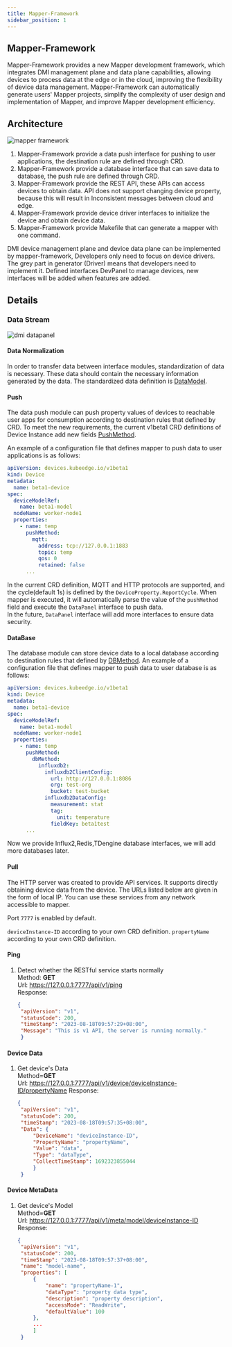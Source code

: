 ```yaml
---
title: Mapper-Framework
sidebar_position: 1
---
```

## Mapper-Framework
Mapper-Framework provides a new Mapper development framework, which integrates DMI management plane and data plane capabilities, allowing
devices to process data at the edge or in the cloud, 
improving the flexibility of device data management. Mapper-Framework can automatically generate users' Mapper projects, 
simplify the complexity of user design and implementation of Mapper, and improve Mapper development efficiency.

## Architecture
![mapper framework](/img/device/mapper-framework.png)

1. Mapper-Framework provide a data push interface for pushing to user applications, the destination rule are defined through CRD.
2. Mapper-Framework provide a database interface that can save data to database, the push rule are defined through CRD.
3. Mapper-Framework provide the REST API, these APIs can access devices to obtain data. API does not support changing device property, 
because this will result in Inconsistent messages between cloud and edge.
4. Mapper-Framework provide device driver interfaces to initialize the device and obtain device data.
5. Mapper-Framework provide Makefile that can generate a mapper with one command.

DMI device management plane and device data plane can be implemented by mapper-framework, Developers only need to focus on device drivers.
The grey part in generator (Driver) means that developers need to implement it.
Defined interfaces DevPanel to manage devices, new interfaces will be added when features are added.

## Details
### Data Stream
![dmi datapanel](/img/device/dmi-datapanel.png)
#### Data Normalization

In order to transfer data between interface modules, standardization of data is necessary. 
These data should contain the necessary information generated by the data.
The standardized data definition is [DataModel](https://github.com/kubeedge/kubeedge/blob/master/staging/src/github.com/kubeedge/mapper-framework/pkg/common/datamodel.go#L4).

#### Push
The data push module can push property values of devices to reachable user apps for consumption according to 
destination rules that defined by CRD. To meet the new requirements, the current v1beta1 CRD definitions of Device 
Instance add new fields [PushMethod](https://github.com/kubeedge/kubeedge/blob/master/pkg/apis/devices/v1beta1/device_instance_types.go#L116).

An example of a configuration file that defines mapper to push data to user applications is as follows:
```yaml
apiVersion: devices.kubeedge.io/v1beta1
kind: Device
metadata:
  name: beta1-device
spec:
  deviceModelRef:
    name: beta1-model
  nodeName: worker-node1
  properties:
    - name: temp
      pushMethod:
        mqtt:
          address: tcp://127.0.0.1:1883
          topic: temp
          qos: 0
          retained: false
      ...
```

In the current CRD definition, MQTT and HTTP protocols are supported, and the cycle(default 1s) is defined by 
the `DeviceProperty.ReportCycle`. When mapper is executed, it will automatically parse the value of the `pushMethod` field 
and execute the `DataPanel` interface to push data.  
In the future, `DataPanel` interface will add more interfaces to ensure data security.

#### DataBase
The database module can store device data to a local database 
according to destination rules that defined by [DBMethod](https://github.com/kubeedge/kubeedge/blob/master/pkg/apis/devices/v1beta1/device_instance_types.go#L155).
An example of a configuration file that defines mapper to push data to user database is as follows:
```yaml
apiVersion: devices.kubeedge.io/v1beta1
kind: Device
metadata:
  name: beta1-device
spec:
  deviceModelRef:
    name: beta1-model
  nodeName: worker-node1
  properties:
    - name: temp
      pushMethod:
        dbMethod:
          influxdb2:
            influxdb2ClientConfig:
              url: http://127.0.0.1:8086
              org: test-org
              bucket: test-bucket
            influxdb2DataConfig:
              measurement: stat
              tag:
                unit: temperature
              fieldKey: beta1test
      ...
```

Now we provide Influx2,Redis,TDengine database interfaces, we will add more databases later.

#### Pull
The HTTP server was created to provide API services. It supports directly obtaining device data from the device.
The URLs listed below are given in the form of local IP. You can use these services from any network accessible to mapper.

Port `7777` is enabled by default.

`deviceInstance-ID` according to your own CRD definition.
`propertyName` according to your own CRD definition.

#### Ping
1. Detect whether the RESTful service starts normally  
   Method: **GET**  
   Url: https://127.0.0.1:7777/api/v1/ping  
   Response:
   ```json
   {
    "apiVersion": "v1",
    "statusCode": 200,
    "timeStamp": "2023-08-18T09:57:29+08:00",
    "Message": "This is v1 API, the server is running normally."
    }
   ```
#### Device Data
1. Get device's Data  
   Method=**GET**  
   Url: https://127.0.0.1:7777/api/v1/device/deviceInstance-ID/propertyName 
   Response:
   ```json
   {
    "apiVersion": "v1",
    "statusCode": 200,
    "timeStamp": "2023-08-18T09:57:35+08:00",
    "Data": {
        "DeviceName": "deviceInstance-ID",
        "PropertyName": "propertyName",
        "Value": "data",
        "Type": "dataType",
        "CollectTimeStamp": 1692323855044
        }
    }
   ```
#### Device MetaData
1. Get device's Model  
   Method=**GET**  
   Url: https://127.0.0.1:7777/api/v1/meta/model/deviceInstance-ID  
   Response:
   ```json
   {
    "apiVersion": "v1",
    "statusCode": 200,
    "timeStamp": "2023-08-18T09:57:37+08:00",
    "name": "model-name",
    "properties": [
        {
            "name": "propertyName-1",
            "dataType": "property data type",
            "description": "property description",
            "accessMode": "ReadWrite",
            "defaultValue": 100
        },
        ...
        ]
    }
   ```





